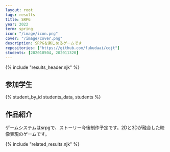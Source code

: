 ```yaml
---
layout: root
tags: results
title: SRPG
year: 2022
term: spring
icon: "/image/icon.png"
cover: "/image/cover.png"
description: SRPGを楽しめるゲームです
repositories: ["https://github.com/fukudaai/cojt"]
students: [202010504, 202011320]
---
```


{% include "results_header.njk" %}

## 参加学生

{% student_by_id students_data, students %}

## 作品紹介

ゲームシステムはsrpgで、ストーリー今後制作予定です。2Dと3Dが融合した映像表現のゲームです。

{% include "related_results.njk" %}
